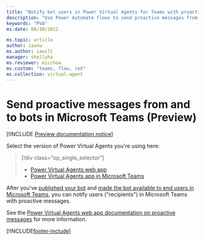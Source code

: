 ```yaml
---
title: "Notify bot users in Power Virtual Agents for Teams with proactive messages"
description: "Use Power Automate flows to send proactive messages from bots created in Teams to bot users, with updates to their conversations, requests for information, and more."
keywords: "PVA"
ms.date: 08/30/2022

ms.topic: article
author: iaanw
ms.author: iawilt
manager: shellyha
ms.reviewer: micchow
ms.custom: "teams, flow, ceX"
ms.collection: virtual-agent
---
```


# Send proactive messages from and to bots in Microsoft Teams (Preview)

[!INCLUDE [Preview documentation notice](includes/cc-beta-prerelease-disclaimer-teams.md)]

Select the version of Power Virtual Agents you're using here:

> [!div class="op_single_selector"]
>
> - [Power Virtual Agents web app](../advanced-proactive-message.md)
> - [Power Virtual Agents app in Microsoft Teams](advanced-proactive-message-teams.md)

After you've [published your bot](publication-fundamentals-publish-channels-teams.md) and [made the bot available to end users in Microsoft Teams](publication-add-bot-to-microsoft-teams-teams.md), you can notify users ("recipients") in Microsoft Teams with proactive messages.

See the [Power Virtual Agents web app documentation on proactive messages](../advanced-proactive-message.md) for more information.

[!INCLUDE[footer-include](../includes/footer-banner.md)]
